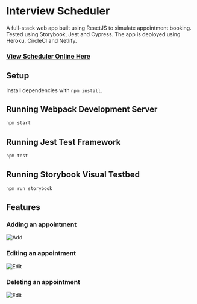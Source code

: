 # Interview Scheduler

A full-stack web app built using ReactJS to simulate appointment booking. Tested using Storybook, Jest and Cypress. The app is deployed using Heroku, CircleCI and Netlify.

### [View Scheduler Online Here](https://alan-mak-scheduler.netlify.app/)

## Setup

Install dependencies with `npm install`.

## Running Webpack Development Server

```sh
npm start
```

## Running Jest Test Framework

```sh
npm test
```

## Running Storybook Visual Testbed

```sh
npm run storybook
```

## Features

### Adding an appointment
![Add](https://github.com/alan-mak/scheduler/blob/master/docs/InterviewScheduler-add.gif)

### Editing an appointment
![Edit](https://github.com/alan-mak/scheduler/blob/master/docs/InterviewScheduler-edit.gif)

### Deleting an appointment
![Edit](https://github.com/alan-mak/scheduler/blob/master/docs/InterviewScheduler-delete.gif)
